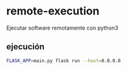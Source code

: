 # remote-execution

Ejecutar software remotamente con python3

## ejecución

```sh
FLASK_APP=main.py flask run --host=0.0.0.0
```
